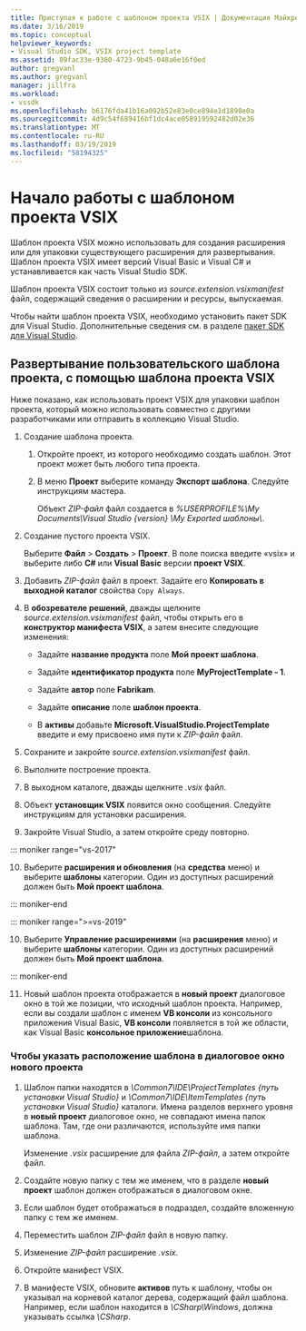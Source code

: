 ```yaml
---
title: Приступая к работе с шаблоном проекта VSIX | Документация Майкрософт
ms.date: 3/16/2019
ms.topic: conceptual
helpviewer_keywords:
- Visual Studio SDK, VSIX project template
ms.assetid: 89fac33e-9380-4723-9b45-048a6e16f0ed
author: gregvanl
ms.author: gregvanl
manager: jillfra
ms.workload:
- vssdk
ms.openlocfilehash: b6176fda41b16a092b52e83e0ce894e1d1898e0a
ms.sourcegitcommit: 4d9c54f689416bf1dc4ace058919592482d02e36
ms.translationtype: MT
ms.contentlocale: ru-RU
ms.lasthandoff: 03/19/2019
ms.locfileid: "58194325"
---
```

# <a name="get-started-with-the-vsix-project-template"></a>Начало работы с шаблоном проекта VSIX

Шаблон проекта VSIX можно использовать для создания расширения или для упаковки существующего расширения для развертывания. Шаблон проекта VSIX имеет версий Visual Basic и Visual C# и устанавливается как часть Visual Studio SDK.

 Шаблон проекта VSIX состоит только из *source.extension.vsixmanifest* файл, содержащий сведения о расширении и ресурсы, выпускаемая.

 Чтобы найти шаблон проекта VSIX, необходимо установить пакет SDK для Visual Studio. Дополнительные сведения см. в разделе [пакет SDK для Visual Studio](../extensibility/visual-studio-sdk.md).

## <a name="deploy-a-custom-project-template-using-the-vsix-project-template"></a>Развертывание пользовательского шаблона проекта, с помощью шаблона проекта VSIX

 Ниже показано, как использовать проект VSIX для упаковки шаблон проекта, который можно использовать совместно с другими разработчиками или отправить в коллекцию Visual Studio.

1. Создание шаблона проекта.

    1. Откройте проект, из которого необходимо создать шаблон. Этот проект может быть любого типа проекта.

    2. В меню **Проект** выберите команду **Экспорт шаблона**. Следуйте инструкциям мастера.

         Объект *ZIP-файл* файл создается в *%USERPROFILE%\My Documents\Visual Studio {version} \My Exported шаблоны\\*.

2. Создание пустого проекта VSIX.

     Выберите **Файл** > **Создать** > **Проект**. В поле поиска введите «vsix» и выберите либо **C#** или **Visual Basic** версии **проект VSIX**.

3. Добавить *ZIP-файл* файл в проект. Задайте его **Копировать в выходной каталог** свойства `Copy Always`.

4. В **обозревателе решений**, дважды щелкните *source.extension.vsixmanifest* файл, чтобы открыть его в **конструктор манифеста VSIX**, а затем внесите следующие изменения:

    - Задайте **название продукта** поле **Мой проект шаблона**.

    - Задайте **идентификатор продукта** поле **MyProjectTemplate - 1**.

    - Задайте **автор** поле **Fabrikam**.

    - Задайте **описание** поле **шаблон проекта**.

    - В **активы** добавьте **Microsoft.VisualStudio.ProjectTemplate** введите и ему присвоено имя пути к *ZIP-файл* файл.

5. Сохраните и закройте *source.extension.vsixmanifest* файл.

6. Выполните построение проекта.

7. В выходном каталоге, дважды щелкните *.vsix* файл.

8. Объект **установщик VSIX** появится окно сообщения. Следуйте инструкциям для установки расширения.

9. Закройте Visual Studio, а затем откройте среду повторно.

::: moniker range="vs-2017"

10. Выберите **расширения и обновления** (на **средства** меню) и выберите **шаблоны** категории. Один из доступных расширений должен быть **Мой проект шаблона**.

::: moniker-end

::: moniker range=">=vs-2019"

10. Выберите **Управление расширениями** (на **расширения** меню) и выберите **шаблоны** категории. Один из доступных расширений должен быть **Мой проект шаблона**.

::: moniker-end

11. Новый шаблон проекта отображается в **новый проект** диалоговое окно в той же позиции, что исходный шаблон проекта. Например, если вы создали шаблон с именем **VB консоли** из консольного приложения Visual Basic, **VB консоли** появляется в той же области, как Visual Basic **консольное приложение**шаблона.

### <a name="to-specify-the-location-of-the-template-in-the-new-project-dialog-box"></a>Чтобы указать расположение шаблона в диалоговое окно нового проекта

1. Шаблон папки находятся в *\Common7\IDE\ProjectTemplates {путь установки Visual Studio}* и *\Common7\IDE\ItemTemplates {путь установки Visual Studio}* каталоги. Имена разделов верхнего уровня в **новый проект** диалоговое окно, не совпадают имена папок шаблона. Там, где они различаются, используйте имя папки шаблона.

    Изменение *.vsix* расширение для файла *ZIP-файл*, а затем откройте файл.

2. Создайте новую папку с тем же именем, что в разделе **новый проект** шаблон должен отображаться в диалоговом окне.

3. Если шаблон будет отображаться в подраздел, создайте вложенную папку с тем же именем.

4. Переместить шаблон *ZIP-файл* файл в новую папку.

5. Изменение *ZIP-файл* расширение *.vsix*.

6. Откройте манифест VSIX.

7. В манифесте VSIX, обновите **активов** путь к шаблону, чтобы он указывал на корневой каталог дерева, содержащий файл шаблона. Например, если шаблон находится в *\CSharp\Windows*, должна указывать ссылка *\CSharp*.
